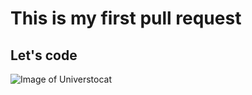 # This is my first pull request

## Let's code

![Image of Universtocat](https://octodex.github.com/images/universetocat.png)
